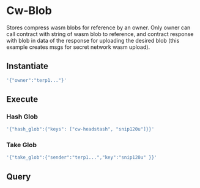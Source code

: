 # Cw-Blob 

Stores compress wasm blobs for reference by an owner.  Only owner can call contract with string of wasm blob to reference, and contract response with blob in data of the response for uploading the desired blob (this example creates msgs for secret network wasm upload). 




## Instantiate
```sh
'{"owner":"terp1..."}'
```

## Execute 

### Hash Glob
```sh
'{"hash_glob":{"keys": ["cw-headstash", "snip120u"]}}'
```

### Take Glob
```sh
'{"take_glob":{"sender":"terp1...","key":"snip120u" }}'
```

## Query 
